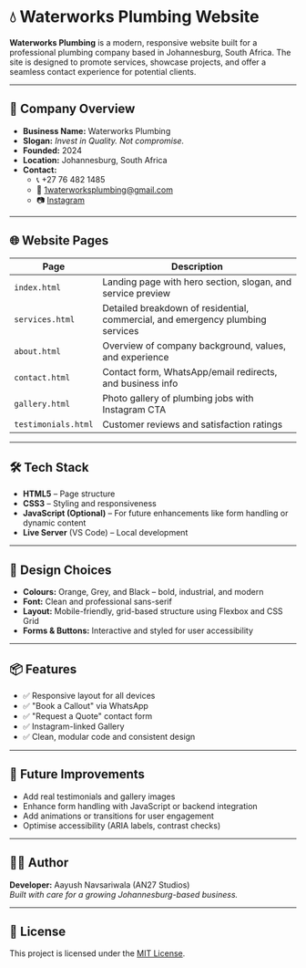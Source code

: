 # 💧 Waterworks Plumbing Website

**Waterworks Plumbing** is a modern, responsive website built for a professional plumbing company based in Johannesburg, South Africa. The site is designed to promote services, showcase projects, and offer a seamless contact experience for potential clients.

---

## 📍 Company Overview

- **Business Name:** Waterworks Plumbing  
- **Slogan:** *Invest in Quality. Not compromise.*  
- **Founded:** 2024  
- **Location:** Johannesburg, South Africa  
- **Contact:**  
  - 📞 +27 76 482 1485  
  - 📧 1waterworksplumbing@gmail.com  
  - 📷 [Instagram](https://www.instagram.com/waterworksplumbing_joburg/)

---

## 🌐 Website Pages

| Page        | Description                                                   |
|-------------|---------------------------------------------------------------|
| `index.html` | Landing page with hero section, slogan, and service preview  |
| `services.html` | Detailed breakdown of residential, commercial, and emergency plumbing services |
| `about.html` | Overview of company background, values, and experience       |
| `contact.html` | Contact form, WhatsApp/email redirects, and business info  |
| `gallery.html` | Photo gallery of plumbing jobs with Instagram CTA          |
| `testimonials.html` | Customer reviews and satisfaction ratings              |

---

## 🛠️ Tech Stack

- **HTML5** – Page structure
- **CSS3** – Styling and responsiveness
- **JavaScript (Optional)** – For future enhancements like form handling or dynamic content
- **Live Server** (VS Code) – Local development

---

## 🎨 Design Choices

- **Colours:** Orange, Grey, and Black – bold, industrial, and modern
- **Font:** Clean and professional sans-serif
- **Layout:** Mobile-friendly, grid-based structure using Flexbox and CSS Grid
- **Forms & Buttons:** Interactive and styled for user accessibility

---

## 📦 Features

- ✅ Responsive layout for all devices
- ✅ "Book a Callout" via WhatsApp
- ✅ "Request a Quote" contact form
- ✅ Instagram-linked Gallery
- ✅ Clean, modular code and consistent design

---

## 📸 Future Improvements

- Add real testimonials and gallery images
- Enhance form handling with JavaScript or backend integration
- Add animations or transitions for user engagement
- Optimise accessibility (ARIA labels, contrast checks)

---

## 🧑‍💻 Author

**Developer:** Aayush Navsariwala (AN27 Studios)  
*Built with care for a growing Johannesburg-based business.*

---

## 📄 License

This project is licensed under the [MIT License](LICENSE).

